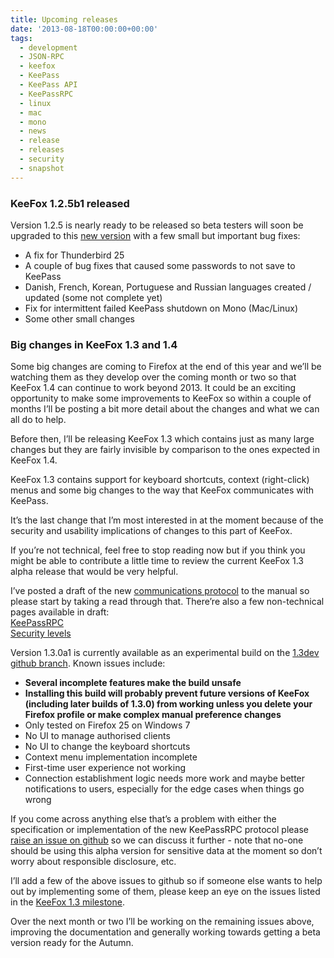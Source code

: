 ```yaml
---
title: Upcoming releases
date: '2013-08-18T00:00:00+00:00'
tags:
  - development
  - JSON-RPC
  - keefox
  - KeePass
  - KeePass API
  - KeePassRPC
  - linux
  - mac
  - mono
  - news
  - release
  - releases
  - security
  - snapshot
---
```

<p><h3>KeeFox 1.2.5b1 released</h3></p>
<p>Version 1.2.5 is nearly ready to be released so beta testers will soon be upgraded to this <a href="https://addons.mozilla.org/en-US/firefox/addon/keefox/versions/1.2.5b1" title="Go to https://addons.mozilla.org/en-US/firefox/addon/keefox/versions/1.2.5b1" target="_blank" class="externlink">new version</a> with a few small but important bug fixes:</p><ul><li>A fix for Thunderbird 25</li><li>A couple of bug fixes that caused some passwords to not save to KeePass</li><li>Danish, French, Korean, Portuguese and Russian languages created / updated (some not complete yet)</li><li>Fix for intermittent failed KeePass shutdown on Mono (Mac/Linux)</li><li>Some other small changes</li></ul><h3>Big changes in KeeFox 1.3 and 1.4</h3>
<p>Some big changes are coming to Firefox at the end of this year and we’ll be watching them as they develop over the coming month or two so that KeeFox 1.4 can continue to work beyond 2013. It could be an exciting opportunity to make some improvements to KeeFox so within a couple of months I’ll be posting a bit more detail about the changes and what we can all do to help.
</p>
<p>Before then, I’ll be releasing KeeFox 1.3 which contains just as many large changes but they are fairly invisible by comparison to the ones expected in KeeFox 1.4.
</p>
<p>KeeFox 1.3 contains support for keyboard shortcuts, context (right-click) menus and some big changes to the way that KeeFox communicates with KeePass.
</p>
<p>It’s the last change that I’m most interested in at the moment because of the security and usability implications of changes to this part of KeeFox.
</p>
<p>If you’re not technical, feel free to stop reading now but if you think you might be able to contribute a little time to review the current KeeFox 1.3 alpha release that would be very helpful.
</p>
<p>I’ve posted a draft of the new <a href="https://github.com/luckyrat/KeeFox/wiki/en-%7C-Technical-%7C-KeePassRPC-detail" title="Go to https://github.com/luckyrat/KeeFox/wiki/en-|-Technical-|-KeePassRPC-detail" target="_blank" class="externlink">communications protocol</a> to the manual so please start by taking a read through that. There’re also a few non-technical pages available in draft:<br> <a href="https://github.com/luckyrat/KeeFox/wiki/en-%7C-Technical-%7C-KeePassRPC" title="Go to https://github.com/luckyrat/KeeFox/wiki/en-|-Technical-|-KeePassRPC" target="_blank" class="externlink">KeePassRPC</a><br> <a href="https://github.com/luckyrat/KeeFox/wiki/en-%7C-Technical-%7C-KeePassRPC-%7C-Security-levels" title="Go to https://github.com/luckyrat/KeeFox/wiki/en-|-Technical-|-KeePassRPC-|-Security-levels" target="_blank" class="externlink">Security levels</a>
</p>
<p>Version 1.3.0a1 is currently available as an experimental build on the <a href="https://github.com/luckyrat/KeeFox/tree/1.3dev" title="Go to https://github.com/luckyrat/KeeFox/tree/1.3dev" target="_blank" class="externlink">1.3dev github branch</a>. Known issues include:</p><ul><li><strong>Several incomplete features make the build unsafe</strong></li><li><strong>Installing this build will probably prevent future versions of KeeFox (including later builds of 1.3.0) from working unless you delete your Firefox profile or make complex manual preference changes</strong></li><li>Only tested on Firefox 25 on Windows 7</li><li>No UI to manage authorised clients</li><li>No UI to change the keyboard shortcuts</li><li>Context menu implementation incomplete</li><li>First-time user experience not working</li><li>Connection establishment logic needs more work and maybe better notifications to users, especially for the edge cases when things go wrong</li></ul><p>If you come across anything else that’s a problem with either the specification or implementation of the new KeePassRPC protocol please <a href="https://github.com/luckyrat/KeeFox/issues" title="Go to https://github.com/luckyrat/KeeFox/issues" target="_blank" class="externlink">raise an issue on github</a> so we can discuss it further - note that no-one should be using this alpha version for sensitive data at the moment so don’t worry about responsible disclosure, etc.
</p>
<p>I’ll add a few of the above issues to github so if someone else wants to help out by implementing some of them, please keep an eye on the issues listed in the <a href="https://github.com/luckyrat/KeeFox/issues?milestone=7&amp;page=1&amp;state=open" title="Go to https://github.com..." target="_blank" class="externlink">KeeFox 1.3 milestone</a>.
</p>
<p>Over the next month or two I’ll be working on the remaining issues above, improving the documentation and generally working towards getting a beta version ready for the Autumn.</p>
